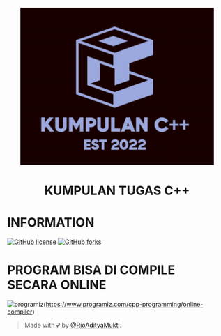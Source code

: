 <p align="center">
  <img src="./REPO/KUMPULAN.png" alt="logo himatik">
</p>
<h1 align="center">
  <b>KUMPULAN TUGAS C++</b>
</h1>



# INFORMATION
[![GitHub license](https://img.shields.io/github/license/Naereen/StrapDown.js.svg)](https://github.com/RioAdityaMukti/Kumpulan-Tugas-C-/blob/main/LISENSI)                       [![GitHub forks](https://img.shields.io/github/forks/Naereen/StrapDown.js.svg?style=social&label=Fork&maxAge=2592000)](https://github.com/RioAdityaMukti/Kumpulan-Tugas-C-)




# PROGRAM BISA DI COMPILE SECARA ONLINE
![programiz](https://user-images.githubusercontent.com/122080098/210964801-fc4d17a4-204c-49ed-8ca8-fbb4cc2dd214.jpg)(https://www.programiz.com/cpp-programming/online-compiler)








> Made with 💕 by [@RioAdityaMukti](https://t.me/xyzcoco).                                      
